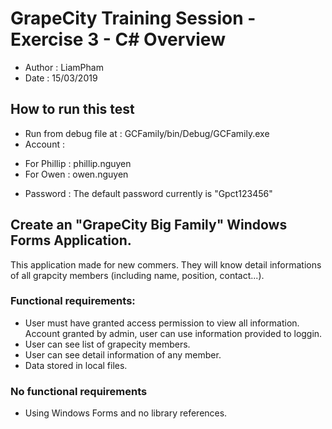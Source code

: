 # GrapeCity Training Session - Exercise 3 - C# Overview

- Author : LiamPham
- Date : 15/03/2019

## How to run this test

- Run from debug file at : GCFamily/bin/Debug/GCFamily.exe
- Account :
+ For Phillip : phillip.nguyen
+ For Owen : owen.nguyen
- Password : The default password currently is "Gpct123456"

## Create an "GrapeCity Big Family" Windows Forms Application.								
This application made for new commers. They will know detail informations of all grapcity members (including name, position, contact...).						
								
### Functional requirements:

- User must have granted access permission to view all information. Account granted by admin, user can use information provided to loggin.
- User can see list of grapecity members.
- User can see detail information of any member.
- Data stored in local files.
    									
### No functional requirements									
- Using Windows Forms and no library references.							

								
								
								